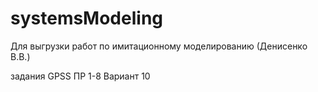 # systemsModeling
Для выгрузки работ по имитационному моделированию (Денисенко В.В.)

задания GPSS ПР 1-8 Вариант 10
